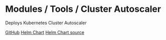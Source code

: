 # Modules / Tools / Cluster Autoscaler

Deploys Kubernetes Cluster Autoscaler

[GitHub](https://github.com/kubernetes/autoscaler/tree/master/cluster-autoscaler)
[Helm Chart](https://artifacthub.io/packages/helm/cluster-autoscaler/cluster-autoscaler)
[Helm Chart source](https://github.com/kubernetes/autoscaler/tree/master/charts/cluster-autoscaler)
